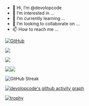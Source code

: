 - 👋 Hi, I’m @devolopcode
- 👀 I’m interested in ...
- 🌱 I’m currently learning ...
- 💞️ I’m looking to collaborate on ...
- 📫 How to reach me ...

[![GitHub](https://img.shields.io/badge/dynamic/json?logo=github&label=GitHub&labelColor=495867&color=495867&query=%24.data.totalSubs&url=https%3A%2F%2Fapi.spencerwoo.com%2Fsubstats%2F%3Fsource%3Dgithub%26queryKey%3Dhayschan&style=flat-square)](https://github.com/Pear107)

![](https://github-readme-stats.vercel.app/api?username=Pear107)

![](https://github-readme-stats.vercel.app/api/top-langs/?username=Pear107&layout=compact)

![](https://github-readme-stats.vercel.app/api/pin/?username=Pear107&repo=color-note)![](https://github-readme-stats.vercel.app/api/pin/?username=Pear107&repo=color-note)

![GitHub Streak](https://github-readme-streak-stats.herokuapp.com/?user=Pear107&theme=dark)

[![devolopcode's github activity graph](https://activity-graph.herokuapp.com/graph?username=Pear107&theme=dracula)](https://github.com/ashutosh00710/github-readme-activity-graph)

[![trophy](https://github-profile-trophy.vercel.app/?username=Pear107)](https://github.com/ryo-ma/github-profile-trophy)
